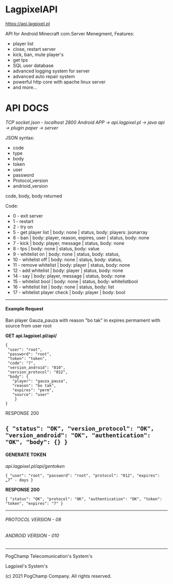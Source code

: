 # LagpixelAPI
https://api.lagpixel.pl

API for Android Minecraft com.Server Menegment, 
Features:
- player list
- close, restart server
- kick, ban, mute player's
- get tps
- SQL user database
- advanced logging system for server
- advanced auto repair system
- powerful http core with apache linux server
- and more...

# API DOCS
_TCP socket json - localhost 2800_
_Android APP -> api.lagpixel.pl -> java api -> plugin paper -> server_

JSON syntax:
- code
- type
- body 
- token
- user
- password
- Protocol_version
- andrioid_version

code, body, body returned

Code: 
- 0 - exit server
- 1 - restart
- 2 - try on
- 5 - get player list | body: none | status, body: players: jsonarray
- 6 - ban | body: player, reason, expires, user | status, body: none
- 7 - kick | body: player, message | status, body: none
- 8 - tps | body: none | status, body: value
- 9 - whitelist on | body: none | status, body: status, 
- 10 - whitelist off | body: none | status, body: status, 
- 11 - remove whitelist | body: player | status, body: none
- 12 - add whitelist | body: player | status, body: none
- 14 - say | body: player, message | status, body: none
- 15 - whitelist bool | body: none | status, body: whitelistbool
- 16 - whitelist list | body: none | status, body: list <array>
- 17 - whitelist player check | body: player | body: bool

---------------------------------
#### **Example Request**

Ban player Gauza_pauza with reason "bo tak" in expires permament with source from user root 

**GET api.lagpixel.pl/api/**

    {
     "user": "root",
     "password": "root",
     "token": "token",
     "code": "7",
     "version_android": "010",
     "version_protocol": "012",
     "body": {
       "player": "gauza_pauza",
       "reason": "bo tak",
       "expires": "perm",
       "source": "user"
        }
    }

RESPONSE 200 


`
    {
      "status": "OK",
      "version_protocol": "OK",
       "version_android": "OK",
       "authentication": "OK",
       "body": {}
    }
`
---------------------------------

#### **GENERATE TOKEN**

_api.lagpixel.pl/api/gentoken_

`{
  "user": "root",
  "password": "root",
  "protocol": "012",
  "expires": „7” - days
}`

**RESPONSE 200**

`{
  "status": "OK",
  "protocol": "OK",
  "authentication": "OK",
  "token": "token",
  "expires": "7"
}`

--------

###### PROTOCOL VERSION - 08
###### ANDROID VERSION - 010


---------------------------------


PogChamp Telecomunication's System's

Lagpixel's System's

(c) 2021 PogChamp Company. All rights reserved.




